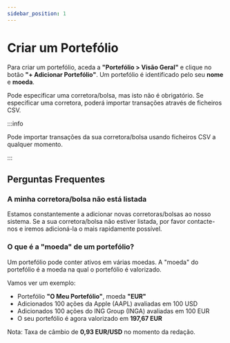 ```yaml
---
sidebar_position: 1
---
```


# Criar um Portefólio

Para criar um portefólio, aceda a **"Portefólio > Visão Geral"** e clique no botão **"+ Adicionar Portefólio"**.
Um portefólio é identificado pelo seu **nome** e **moeda**.

Pode especificar uma corretora/bolsa, mas isto não é obrigatório. Se especificar uma corretora, poderá importar transações através de ficheiros CSV.

:::info

Pode importar transações da sua corretora/bolsa usando ficheiros CSV a qualquer momento.

:::

## Perguntas Frequentes

### A minha corretora/bolsa não está listada

Estamos constantemente a adicionar novas corretoras/bolsas ao nosso sistema. Se a sua corretora/bolsa não estiver listada, por favor contacte-nos e iremos adicioná-la o mais rapidamente possível.

### O que é a "moeda" de um portefólio?

Um portefólio pode conter ativos em várias moedas. A "moeda" do portefólio é a moeda na qual o portefólio é valorizado.

Vamos ver um exemplo:

- Portefólio **"O Meu Portefólio"**, moeda **"EUR"**
- Adicionados 100 ações da Apple (AAPL) avaliadas em 100 USD
- Adicionados 100 ações do ING Group (INGA) avaliadas em 100 EUR
- O seu portefólio é agora valorizado em **197,67 EUR**

Nota: Taxa de câmbio de **0,93 EUR/USD** no momento da redação.
